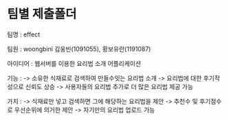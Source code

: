 팀별 제출폴더
=========
팀명 : effect

팀원 : woongbini 김웅빈(1091055), 황보유란(1191087)

아이디어 : 웹서버를 이용한 요리법 소개 어플리케이션

기능 : 
  -> 소유한 식재료로 검색하여 만들수잇는 요리법 소개
  -> 요리법에 대한 후기작성으로 신뢰도 상승
  -> 사용자들의 요리법 추가로 더 많은 요리법 제공 가능

가치 : 
  -> 식재료만 넣고 검색하면 그에 해당하는 요리법을 제안
  -> 추천수 및 후기점수로 우선순위에 의거한 제안
  -> 자기만의 요리법 업로드 가능

